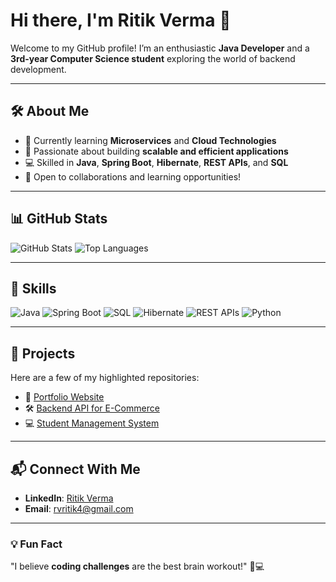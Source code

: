 # Hi there, I'm Ritik Verma 👋  
Welcome to my GitHub profile! I’m an enthusiastic **Java Developer** and a **3rd-year Computer Science student** exploring the world of backend development.

---

## 🛠️ **About Me**
- 🌱 Currently learning **Microservices** and **Cloud Technologies**
- 🚀 Passionate about building **scalable and efficient applications**
- 💻 Skilled in **Java**, **Spring Boot**, **Hibernate**, **REST APIs**, and **SQL**
- 🤝 Open to collaborations and learning opportunities!

---

## 📊 **GitHub Stats**
![GitHub Stats](https://github-readme-stats.vercel.app/api?username=GHrithik&show_icons=true&theme=radical)
![Top Languages](https://github-readme-stats.vercel.app/api/top-langs/?username=GHrithik&layout=compact&theme=radical)

---

## 🌟 **Skills**
![Java](https://img.shields.io/badge/Java-Expert-brightgreen)
![Spring Boot](https://img.shields.io/badge/Spring%20Boot-Intermediate-blue)
![SQL](https://img.shields.io/badge/SQL-Advanced-yellow)
![Hibernate](https://img.shields.io/badge/Hibernate-Intermediate-orange)
![REST APIs](https://img.shields.io/badge/REST%20APIs-Proficient-blue)
![Python](https://img.shields.io/badge/Python-Beginner-lightgrey)

---

## 📂 **Projects**
Here are a few of my highlighted repositories:  
- 🚀 [Portfolio Website](https://ghrithik.github.io/portfolioWebsite/)  
- 🛠️ [Backend API for E-Commerce](https://github.com/GHrithik/EcommerceAPI)  
- 💻 [Student Management System](https://github.com/GHrithik/StudentManagementSystem)  

---

## 📬 **Connect With Me**
- **LinkedIn**: [Ritik Verma](https://www.linkedin.com/in/ritik-verma-169296330)  
- **Email**: [rvritik4@gmail.com](mailto:rvritik4@gmail.com)

---

### 💡 Fun Fact  
"I believe **coding challenges** are the best brain workout!" 🧠💻  

